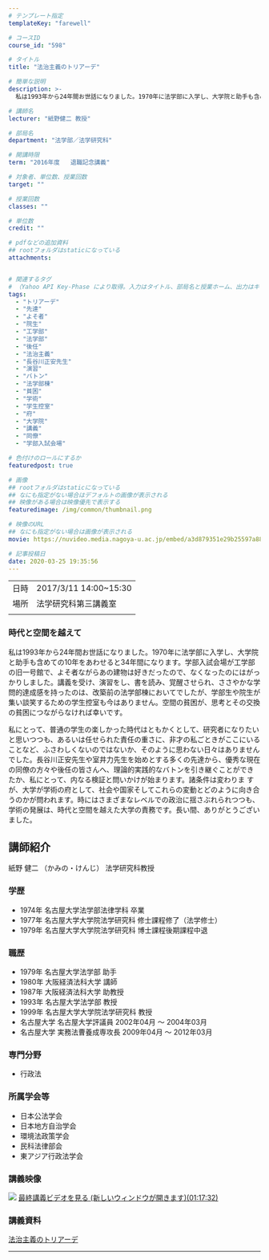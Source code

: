 ```yaml
---
# テンプレート指定
templateKey: "farewell"

# コースID
course_id: "598"

# タイトル
title: "法治主義のトリアーデ"

# 簡単な説明
description: >-
  私は1993年から24年間お世話になりました。1970年に法学部に入学し、大学院と助手も含めての10年をあわせると34年間になります。学部入試会場が工学部の旧一号館で、よそ者ながらあの建物は好きだったので、なくなったのにはがっかりしました。講義を受け、演習をし、書を読み、覚醒させられ、ささやかな学問的達成感を持ったのは、改築前の法学部棟においてでしたが、学部生や院生が集い談笑するための学生控 ....

# 講師名
lecturer: "紙野健二 教授"

# 部局名
department: "法学部／法学研究科"

# 開講時限
term: "2016年度	退職記念講義"

# 対象者、単位数、授業回数
target: ""

# 授業回数
classes: ""

# 単位数
credit: ""

# pdfなどの追加資料
## rootフォルダはstaticになっている
attachments:


# 関連するタグ
# （Yahoo API Key-Phase により取得。入力はタイトル、部局名と授業ホーム、出力はキーフレーズ（tags））
tags:
  - "トリアーデ"
  - "先達"
  - "よそ者"
  - "院生"
  - "工学部"
  - "法学部"
  - "後任"
  - "法治主義"
  - "長谷川正安先生"
  - "演習"
  - "バトン"
  - "法学部棟"
  - "貧困"
  - "学術"
  - "学生控室"
  - "府"
  - "大学院"
  - "講義"
  - "同僚"
  - "学部入試会場"

# 色付けのロールにするか
featuredpost: true

# 画像
## rootフォルダはstaticになっている
## なにも指定がない場合はデフォルトの画像が表示される
## 映像がある場合は映像優先で表示する
featuredimage: /img/common/thumbnail.png

# 映像のURL
## なにも指定がない場合は画像が表示される
movie: https://nuvideo.media.nagoya-u.ac.jp/embed/a3d879351e29b25597a8893ba03f3a1f1c66442f

# 記事投稿日
date: 2020-03-25 19:35:56
---
```


|   |   |
|---|---|
| 日時 | 2017/3/11  14:00~15:30 |
| 場所 | 法学研究科第三講義室 |
|   |   |


### 時代と空間を越えて


私は1993年から24年間お世話になりました。1970年に法学部に入学し、大学院と助手も含めての10年をあわせると34年間になります。学部入試会場が工学部の旧一号館で、よそ者ながらあの建物は好きだったので、なくなったのにはがっかりしました。講義を受け、演習をし、書を読み、覚醒させられ、ささやかな学問的達成感を持ったのは、改築前の法学部棟においてでしたが、学部生や院生が集い談笑するための学生控室も今はありません。空間の貧困が、思考とその交換の貧困につながらなければ幸いです。

私にとって、普通の学生の楽しかった時代はともかくとして、研究者になりたいと思いつつも、あるいは任せられた責任の重さに、非才の私ごときがここにいることなど、ふさわしくないのではないか、そのように思わない日々はありませんでした。長谷川正安先生や室井力先生を始めとする多くの先達から、優秀な現在の同僚の方々や後任の皆さんへ、理論的実践的なバトンを引き継ぐことができたか、私にとって、内なる検証と問いかけが始まります。諸条件は変わりま
すが、大学が学術の府として、社会や国家そしてこれらの変動とどのように向き合うのかが問われます。時にはさまざまなレベルでの政治に揺さぶれられつつも、学術の発展は、時代と空間を越えた大学の責務です。長い間、ありがとうございました。



## 講師紹介

紙野 健二 （かみの・けんじ） 法学研究科教授

### 学歴

* 1974年 名古屋大学法学部法律学科 卒業
* 1977年 名古屋大学大学院法学研究科 修士課程修了（法学修士）
* 1979年 名古屋大学大学院法学研究科 博士課程後期課程中退

### 職歴

* 1979年 名古屋大学法学部 助手
* 1980年 大阪経済法科大学 講師
* 1987年 大阪経済法科大学 助教授
* 1993年 名古屋大学法学部 教授
* 1999年 名古屋大学大学院法学研究科 教授
* 名古屋大学 名古屋大学評議員 2002年04月 ～ 2004年03月
* 名古屋大学 実務法曹養成専攻長 2009年04月 ～ 2012年03月

### 専門分野

* 行政法

### 所属学会等

* 日本公法学会
* 日本地方自治学会
* 環境法政策学会
* 民科法律部会
* 東アジア行政法学会


### 講義映像

![](https://ocw.nagoya-u.jp/files/598/kamino.jpg) 
[最終講義ビデオを見る (新しいウィンドウが開きます)(01:17:32)](https://nuvideo.media.nagoya-u.ac.jp/embed/a3d879351e29b25597a8893ba03f3a1f1c66442f/autostart/true/caption/true)

### 講義資料

[法治主義のトリアーデ](https://ocw.nagoya-u.jp/files/598/kamino.pdf) 

-----